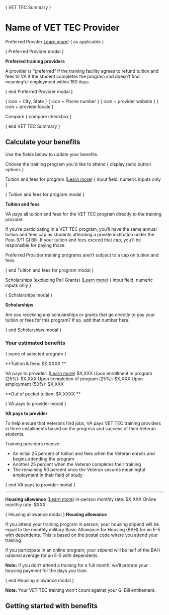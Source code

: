 { VET TEC Summary }

# Name of VET TEC Provider

Preferred Provder [Learn more]()) { as applicable }

  { Preferred Provider modal }

  **Preferred training providers**

  A provider is “preferred” if the training facility agrees to refund tuition and fees to VA if the student completes the program and doesn’t find meaningful employment within 180 days.

  { end Preferred Provider modal }

{ icon + City, State }
{ icon + Phone number }
{ icon + provider website }
{ icon + provider locale }

Compare { compare checkbox }

{ end VET TEC Summary }

## Calculate your benefits

Use the fields below to update your benefits.

Choose the training program you'd like to attend { display radio button options }

Tuition and fees for program ([Learn more]()) { input field, numeric inputs only }

  { Tuition and fees for program modal }

  **Tuition and fees**

  VA pays all tuition and fees for the VET TEC program directly to the training provider.

  If you’re participating in a VET TEC program, you’ll have the same annual tuition and fees cap as students attending a private institution under the Post-9/11 GI Bill. If your tuition and fees exceed that cap, you’ll be responsible for paying those.

  Preferred Provider training programs aren’t subject to a cap on tuition and fees.

  { end Tuition and fees for program modal }
  
Scholarships (excluding Pell Grants) ([Learn more]()) { input field, numeric inputs only }

  { Scholarships modal }

  **Scholarships**

  Are you receiving any scholarships or grants that go directly to pay your tuition or fees for this program? If so, add that number here.

  { end Scholarships modal }
  
### Your estimated benefits

{ name of selected program }

**Tuition & fees:  $X,XXXX **

VA pays to provider: ([Learn more]()) $X,XXX
  Upon enrollment in program (25%):  $X,XXX
  Upon completion of program (25%):  $X,XXX
  Upon employment (50%):  $X,XXX
  
**Out of pocket tuition: $X,XXXX **

  { VA pays to provider modal }

  **VA pays to provider**

  To help ensure that Veterans find jobs, VA pays VET TEC training providers in three installments based on the progress and success of their Veteran students.

  Training providers receive:
  * An initial 25 percent of tuition and fees when the Veteran enrolls and begins attending the program
  * Another 25 percent when the Veteran completes their training
  * The remaining 50 percent once the Veteran secures meaningful employment in their field of study

  { end VA pays to provider modal }

________________________________

**Housing allowance**
([Learn more]())
In-person monthly rate:  $X,XXX
Online monthly rate: $XXX

  { Housing allowance modal }
  **Housing allowance**

  If you attend your training program in person, your housing stipend will be equal to the monthly military Basic Allowance for Housing (BAH) for an E-5 with dependents. This is based on the postal code where you attend your training.

  If you participate in an online program, your stipend will be half of the BAH national average for an E-5 with dependents.

  **Note:** If you don’t attend a training for a full month, we’ll prorate your housing payment for the days you train.

  { end Housing allowance modal }
  
**Note:** Your VET TEC training won't count against your GI Bill entitlement.

## Getting started with benefits



